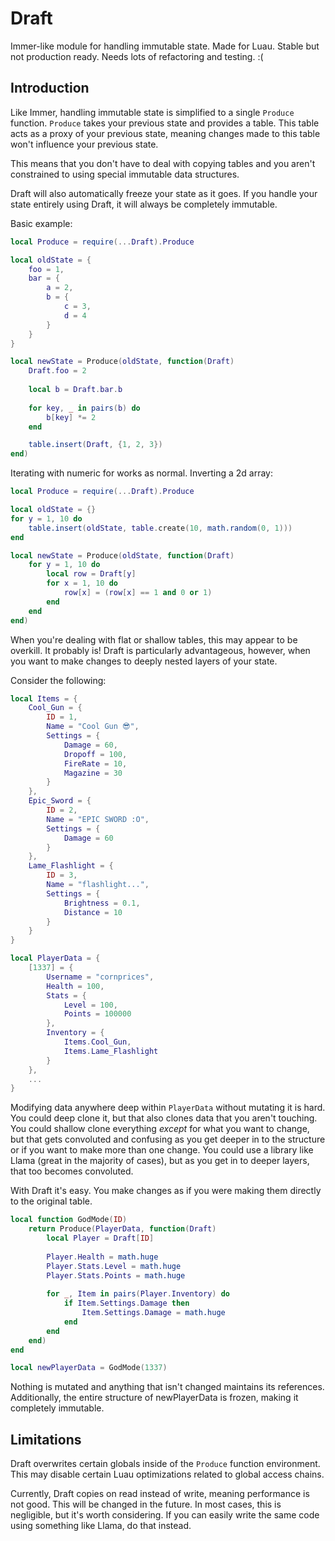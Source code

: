 # Draft
Immer-like module for handling immutable state. Made for Luau. Stable but not production ready. Needs lots of refactoring and testing. :(

## Introduction
Like Immer, handling immutable state is simplified to a single `Produce` function. `Produce` takes your previous state and provides a table. This table acts as a proxy of your previous state, meaning changes made to this table won't influence your previous state.

This means that you don't have to deal with copying tables and you aren't constrained to using special immutable data structures.

Draft will also automatically freeze your state as it goes. If you handle your state entirely using Draft, it will always be completely immutable.

Basic example:
```lua
local Produce = require(...Draft).Produce

local oldState = {
	foo = 1,
	bar = {
		a = 2,
		b = {
			c = 3,
			d = 4
		}
	}
}

local newState = Produce(oldState, function(Draft)
	Draft.foo = 2
	
	local b = Draft.bar.b
	
	for key, _ in pairs(b) do
		b[key] *= 2
	end

	table.insert(Draft, {1, 2, 3})
end)
```
Iterating with numeric for works as normal. Inverting a 2d array:
```lua
local Produce = require(...Draft).Produce

local oldState = {}
for y = 1, 10 do
	table.insert(oldState, table.create(10, math.random(0, 1)))
end

local newState = Produce(oldState, function(Draft)
	for y = 1, 10 do
		local row = Draft[y]
		for x = 1, 10 do
			row[x] = (row[x] == 1 and 0 or 1)
		end
	end
end)
```
When you're dealing with flat or shallow tables, this may appear to be overkill. It probably is! Draft is particularly advantageous, however, when you want to make changes to deeply nested layers of your state. 

Consider the following:
```lua
local Items = {
	Cool_Gun = {
		ID = 1,
		Name = "Cool Gun 😎",
		Settings = {
			Damage = 60,
			Dropoff = 100,
			FireRate = 10,
			Magazine = 30
		}
	},
	Epic_Sword = {
		ID = 2,
		Name = "EPIC SWORD :O",
		Settings = {
			Damage = 60
		}
	},
	Lame_Flashlight = {
		ID = 3,
		Name = "flashlight...",
		Settings = {
			Brightness = 0.1,
			Distance = 10
		}
	}
}

local PlayerData = {
	[1337] = {
		Username = "cornprices",
		Health = 100,
		Stats = {
			Level = 100,
			Points = 100000
		},
		Inventory = {
			Items.Cool_Gun,
			Items.Lame_Flashlight
		}
	},
	...
}
```
Modifying data anywhere deep within `PlayerData` without mutating it is hard. You could deep clone it, but that also clones data that you aren't touching. You could shallow clone everything _except_ for what you want to change, but that gets convoluted and confusing as you get deeper in to the structure or if you want to make more than one change. You could use a library like Llama (great in the majority of cases), but as you get in to deeper layers, that too becomes convoluted.

With Draft it's easy. You make changes as if you were making them directly to the original table.
```lua
local function GodMode(ID)
	return Produce(PlayerData, function(Draft)
		local Player = Draft[ID]
		
		Player.Health = math.huge
		Player.Stats.Level = math.huge
		Player.Stats.Points = math.huge
		
		for _, Item in pairs(Player.Inventory) do
			if Item.Settings.Damage then
				Item.Settings.Damage = math.huge
			end
		end
	end)
end

local newPlayerData = GodMode(1337)
```
Nothing is mutated and anything that isn't changed maintains its references. Additionally, the entire structure of newPlayerData is frozen, making it completely immutable.

## Limitations
Draft overwrites certain globals inside of the `Produce` function environment. This may disable certain Luau optimizations related to global access chains.

Currently, Draft copies on read instead of write, meaning performance is not good. This will be changed in the future. In most cases, this is negligible, but it's worth considering. If you can easily write the same code using something like Llama, do that instead.